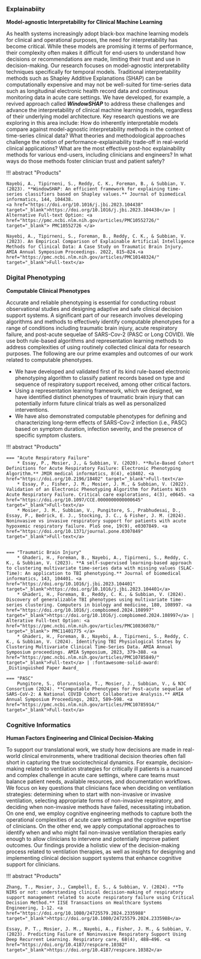 ### Explainabiity

**Model-agnostic Interpretability for Clinical Machine Learning**

As health systems increasingly adopt black-box machine learning models for clinical and operational purposes, the need for interpretability has become critical. While these models are promising it terms of performance, their complexity often makes it difficult for end-users to understand how decisions or recommendations are made, limiting their trust and use in decision-making. Our research focuses on model-agnostic interpretability techniques specifically for temporal models. Traditional interpretability methods such as Shapley Additive Explanations (SHAP) can be computationally expensive and may not be well-suited for time-series data such as longitudinal electronic health record data and continuous monitoring data in acute care settings. We have developed, for example, a revived approach called ***WindowSHAP*** to address these challenges and advance the interpretability of clinical machine learning models, regardless of their underlying model architecture. Key research questions we are exploring in this area include: How do inherently interpretable models compare against model-agnostic interpretability methods in the context of time-series clinical data? What theories and methodological approaches challenge the notion of performance-explainability trade-off in real-world clinical applications? What are the most effective post-hoc explainability methods for various end-users, including clinicians and engineers? In what ways do those methods foster clinician trust and patient safety?

!!! abstract "Products"

    Nayebi, A., Tipirneni, S., Reddy, C. K., Foreman, B., & Subbian, V. (2023). **WindowSHAP: An efficient framework for explaining time-series classifiers based on Shapley values.** Journal of biomedical informatics, 144, 104438. 
    <a href="https://doi.org/10.1016/j.jbi.2023.104438" target="_blank">https://doi.org/10.1016/j.jbi.2023.104438</a> | Alternative Full-text Option: <a href="https://pmc.ncbi.nlm.nih.gov/articles/PMC10552726/" target="_blank"> PMC10552726 </a> 

    Nayebi, A., Tipirneni, S., Foreman, B., Reddy, C. K., & Subbian, V. (2023). An Empirical Comparison of Explainable Artificial Intelligence Methods for Clinical Data: A Case Study on Traumatic Brain Injury. AMIA Annual Symposium Proceedings. 2022, 815–824.<a href="https://pmc.ncbi.nlm.nih.gov/articles/PMC10148324/" target="_blank">Full-text</a>

### Digital Phenotyping

**Computable Clinical Phenotypes**

Accurate and reliable phenotyping is essential for conducting robust observational studies and designing adaptive and safe clinical decision support systems. A significant part of our research involves developing algorithms and methods to effectively identify computable phenotypes for a range of conditions including traumatic brain injury, acute respiratory failure, and post-acute sequelae of SARS-Cov-2 (PASC or Long COVID). We use both rule-based algorithms and representation learning methods to address complexities of using routinely collected clinical data for research purposes. The following are our prime examples and outcomes of our work related to computable phenotypes. 

* We have developed and validated first of its kind rule-based electronic phenotyping algorithm to classify patient records based on type and sequence of respiratory support received, among other critical factors. 
* Using a representation learning framework, which we designed, we have identified distinct phenotypes of traumatic brain injury that can potentially inform future clinical trials as well as personalized interventions. 
* We have also demonstrated computable phenotypes for defining and characterizing long-term effects of SARS-Cov-2 infection (i.e., PASC) based on symptom duration, infection severity, and the presence of specific symptom clusters. 

!!! abstract "Products"

    === "Acute Respiratory Failure"
        * Essay, P., Mosier, J., & Subbian, V. (2020). **Rule-Based Cohort Definitions for Acute Respiratory Failure: Electronic Phenotyping Algorithm.** JMIR medical informatics, 8(4), e18402. <a href="https://doi.org/10.2196/18402" target="_blank">Full-text</a>
        * Essay, P., Fisher, J. M., Mosier, J. M., & Subbian, V. (2022). Validation of an Electronic Phenotyping Algorithm for Patients With Acute Respiratory Failure. Critical care explorations, 4(3), e0645. <a href="https://doi.org/10.1097/CCE.0000000000000645" target="_blank">Full-text</a> 
        * Mosier, J. M., Subbian, V., Pungitore, S., Prabhudesai, D., Essay, P., Bedrick, E. J., Stocking, J. C., & Fisher, J. M. (2024). Noninvasive vs invasive respiratory support for patients with acute hypoxemic respiratory failure. PloS one, 19(9), e0307849. <a href="https://doi.org/10.1371/journal.pone.0307849" target="_blank">Full-text</a>
        

    === "Traumatic Brain Injury"
        * Ghaderi, H., Foreman, B., Nayebi, A., Tipirneni, S., Reddy, C. K., & Subbian, V. (2023). **A self-supervised learning-based approach to clustering multivariate time-series data with missing values (SLAC-Time): An application to TBI phenotyping.** Journal of biomedical informatics, 143, 104401. <a href="https://doi.org/10.1016/j.jbi.2023.104401" target="_blank">https://doi.org/10.1016/j.jbi.2023.104401</a>
        * Ghaderi, H., Foreman, B., Reddy, C. K., & Subbian, V. (2024). Discovery of generalizable TBI phenotypes using multivariate time-series clustering. Computers in biology and medicine, 180, 108997. <a href="https://doi.org/10.1016/j.compbiomed.2024.108997" target="_blank">https://doi.org/10.1016/j.compbiomed.2024.108997</a> | Alterative Full-text Option: <a href="https://pmc.ncbi.nlm.nih.gov/articles/PMC10836078/" target="_blank"> PMC11401775 </a>
        * Ghaderi, H., Foreman, B., Nayebi, A., Tipirneni, S., Reddy, C. K., & Subbian, V. (2024). Identifying TBI Physiological States by Clustering Multivariate Clinical Time-Series Data. AMIA Annual Symposium proceedings. AMIA Symposium, 2023, 379–388. <a href="https://pmc.ncbi.nlm.nih.gov/articles/PMC10785849/" target="_blank">Full-text</a> | :fontawesome-solid-award: _Distinguished Paper Award_

    === "PASC"
        Pungitore, S., Olorunnisola, T., Mosier, J., Subbian, V., & N3C Consortium (2024). **Computable Phenotypes for Post-acute sequelae of SARS-CoV-2: A National COVID Cohort Collaborative Analysis.** AMIA Annual Symposium Proceedings, 2023, 589–598. <a href="https://pmc.ncbi.nlm.nih.gov/articles/PMC10785914/" target="_blank">Full-text</a>

### Cognitive Informatics

**Human Factors Engineering and Clinical Decision-Making**

To support our translational work, we study how decisions are made in real-world clinical environments, where traditional decision theories often fall short in capturing the true sociotechnical dynamics. For example, decision-making related to ventilation strategies for critically ill patients is a nuanced and complex challenge in acute care settings, where care teams must balance patient needs, available resources, and documentation workflows. We focus on key questions that clinicians face when deciding on ventilation strategies: determining when to start with non-invasive or invasive ventilation, selecting appropriate forms of non-invasive respiratory, and deciding when non-invasive methods have failed, necessitating intubation. On one end, we employ cognitive engineering methods to capture both the operational complexities of acute care settings and the cognitive expertise of clinicians. On the other end, we apply computational approaches to identify when and who might fail non-invasive ventilation therapies early enough to allow clinicians to intervene and potentially improve patient outcomes. Our findings provide a holistic view of the decision-making process related to ventilation therapies, as well as insights for designing and implementing clinical decision support systems that enhance cognitive support for clinicians. 

!!! abstract "Products"

    Zhang, T., Mosier, J., Campbell, E. S., & Subbian, V. (2024). **To NIRS or not: understanding clinical decision-making of respiratory support management related to acute respiratory failure using Critical Decision Method.** IISE Transactions on Healthcare Systems Engineering, 1-12. <a href="https://doi.org/10.1080/24725579.2024.2335988" target="_blank">https://doi.org/10.1080/24725579.2024.2335988</a>

    Essay, P. T., Mosier, J. M., Nayebi, A., Fisher, J. M., & Subbian, V. (2023). Predicting Failure of Noninvasive Respiratory Support Using Deep Recurrent Learning. Respiratory care, 68(4), 488–496. <a href="https://doi.org/10.4187/respcare.10382" target="_blank">https://doi.org/10.4187/respcare.10382</a>
